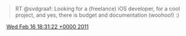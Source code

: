 > RT @svdgraaf: Looking for a \(freelance\) iOS developer, for a cool project, and yes, there is budget and documentation \(woohoo\!\) :\)

<img src="../../media/tweet.ico" width="12" /> [Wed Feb 16 18:31:22 +0000 2011](https://twitter.com/DromerDenker/status/37942126566187008)